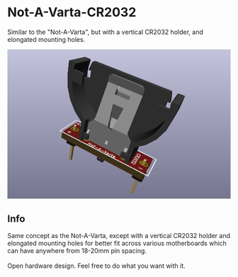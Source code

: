 # Not-A-Varta-CR2032
Similar to the "Not-A-Varta", but with a vertical CR2032 holder, and elongated mounting holes.

![pic](pic.png)

## Info
Same concept as the Not-A-Varta, except with a vertical CR2032 holder and elongated mounting holes for better fit across various motherboards which can have anywhere from 18-20mm pin spacing.
\
\
Open hardware design. Feel free to do what you want with it.
